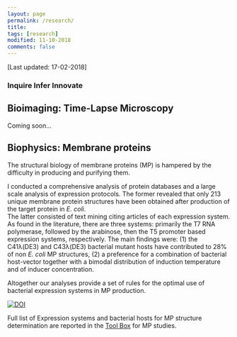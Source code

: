 ```yaml
---
layout: page
permalink: /research/
title: 
tags: [research]
modified: 11-10-2018
comments: false
---
```


[Last updated: 17-02-2018]


### Inquire Infer Innovate

## Bioimaging: Time-Lapse Microscopy

Coming soon... 


## Biophysics: Membrane proteins

The structural biology of membrane proteins (MP) is hampered by the difficulty in producing and purifying them. 

I conducted a comprehensive analysis of protein databases and a large scale analysis of expression protocols.
The former revealed that only 213 unique membrane protein structures have been obtained after production of the target protein in *E. coli*.   
The latter consisted of text mining citing articles of each expression system. As found in the literature, there are three systems: primarily the T7 RNA polymerase, followed by the arabinose, then the T5 promoter based expression systems, respectively. 
The main findings were: (1) the C41λ(DE3) and C43λ(DE3) bacterial mutant hosts have contributed to 28% of non *E. coli* MP structures, (2) a preference for a combination of bacterial host-vector together with a bimodal distribution of induction temperature and of inducer concentration. 

Altogether our analyses provide a set of rules for the optimal use of bacterial expression systems in MP production.

[![DOI](//www.ncbi.nlm.nih.gov/corehtml/query/egifs/http:--www.nature.com-images-lo_npg.gif)](http://dx.doi.org/10.1038/srep12097)

Full list of Expression systems and bacterial hosts for MP structure determination are reported in the [Tool Box](http://www.ibpc.fr/UMR7099/tool_box/methodological_approaches.html) for MP studies. 

